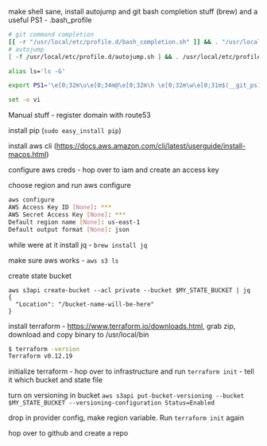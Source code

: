 make shell sane, install autojump and git bash completion stuff (brew) and a useful PS1 - .bash_profile
```bash
# git command completion
[[ -r "/usr/local/etc/profile.d/bash_completion.sh" ]] && . "/usr/local/etc/profile.d/bash_completion.sh"
# autojump
[ -f /usr/local/etc/profile.d/autojump.sh ] && . /usr/local/etc/profile.d/autojump.sh

alias ls='ls -G'

export PS1='\e[0;32m\u\e[0;34m@\e[0;32m\h \e[0;32m\w\e[0;31m$(__git_ps1)\n\e[0;33m\$\e[m '

set -o vi
```

Manual stuff - register domain with route53

install pip (`sudo easy_install pip`)

install aws cli (https://docs.aws.amazon.com/cli/latest/userguide/install-macos.html)

configure aws creds - hop over to iam and create an access key

choose region and run aws configure

```bash
aws configure
AWS Access Key ID [None]: ***
AWS Secret Access Key [None]: ***
Default region name [None]: us-east-1
Default output format [None]: json
```

while were at it install jq - `brew install jq`

make sure aws works - `aws s3 ls`

create state bucket
```
aws s3api create-bucket --acl private --bucket $MY_STATE_BUCKET | jq
{
  "Location": "/bucket-name-will-be-here"
}
```

install terraform - https://www.terraform.io/downloads.html, grab zip, download and copy binary to /usr/local/bin

```bash
$ terraform -version
Terraform v0.12.19
```

initialize terraform - hop over to infrastructure and run `terraform init` - tell it which bucket and state file

turn on versioning in bucket
`aws s3api put-bucket-versioning --bucket $MY_STATE_BUCKET --versioning-configuration Status=Enabled`

drop in provider config, make region variable. Run `terraform init` again

hop over to github and create a repo